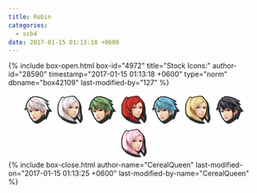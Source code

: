 ```yaml
---
title: Robin
categories:
  - ssb4
date: 2017-01-15 01:13:18 +0600
---
```

{% include box-open.html box-id="4972" title="Stock Icons:" author-id="28590" timestamp="2017-01-15 01:13:18 +0600" type="norm" dbname="box42109" last-modified-by="127" %}
<center><img src="Stock_1.png" /><img src="Stock_2.png" /><img src="Stock_3.png" /><img src="Stock_4.png" /><img src="Stock_5.png" /><img src="Stock_6.png" /><img src="Stock_7.png" /><img src="Stock_8.png" /></center>
{% include box-close.html author-name="CerealQueen" last-modified-on="2017-01-15 01:13:25 +0600" last-modified-by-name="CerealQueen" %}
